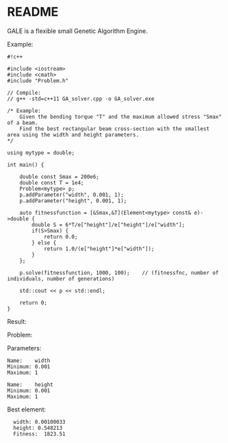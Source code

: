 # README #

GALE is a flexible small Genetic Algorithm Engine.

Example:


```
#!c++

#include <iostream>
#include <cmath>
#include "Problem.h"

// Compile:
// g++ -std=c++11 GA_solver.cpp -o GA_solver.exe

/* Example: 
	Given the bending torque "T" and the maximum allowed stress "Smax" of a beam.
	Find the best rectangular beam cross-section with the smallest area using the width and height parameters.
*/

using mytype = double;

int main() {

	double const Smax = 200e6;
	double const T = 1e4;
	Problem<mytype> p;
	p.addParameter("width", 0.001, 1);
	p.addParameter("height", 0.001, 1);

	auto fitnessfunction = [&Smax,&T](Element<mytype> const& e)->double {
		double S = 6*T/e["height"]/e["height"]/e["width"];
		if(S>Smax) {
			return 0.0;
		} else {
			return 1.0/(e["height"]*e["width"]);
		}
	};

	p.solve(fitnessfunction, 1000, 100);	// (fitnessfnc, number of individuals, number of generations)

	std::cout << p << std::endl;

	return 0;
}
```


Result:

Problem:

  Parameters:

    Name:    width
    Minimum: 0.001
    Maximum: 1

    Name:    height
    Minimum: 0.001
    Maximum: 1

  Best element:

      width: 0.00100033
      height: 0.548213
      Fitness:  1823.51